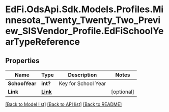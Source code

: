 # EdFi.OdsApi.Sdk.Models.Profiles.Minnesota_Twenty_Twenty_Two_Preview_SISVendor_Profile.EdFiSchoolYearTypeReference
## Properties

Name | Type | Description | Notes
------------ | ------------- | ------------- | -------------
**SchoolYear** | **int?** | Key for School Year | 
**Link** | [**Link**](Link.md) |  | [optional] 

[[Back to Model list]](../README.md#documentation-for-models) [[Back to API list]](../README.md#documentation-for-api-endpoints) [[Back to README]](../README.md)

